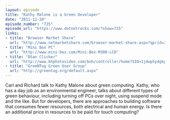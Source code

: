 ```yaml
---
layout: episode
title: "Kathy Malone is a Green Developer"
date: "2011-12-20"
episode_number: "725"
episode_url: "https://www.dotnetrocks.com/?show=725"
links:
- title: "Browser Market Share"
  url: "http://www.netmarketshare.com/browser-market-share.aspx?qprid=2&amp;qpcustomd=0"
- title: "Mini Box PC"
  url: "http://www.mini-box.com/Mini-Box-M300-LCD"
- title: "DSan Clicker"
  url: "http://www.bhphotovideo.com/bnh/controller/home?SID=1j4wp5y4gkpqy&amp;PID=4166869&amp;is=REG&amp;sku=749534&amp;AID=10603278&amp;Q=&amp;O=productlist&amp;A=details"
- title: "GreeNTug Green User Group"
  url: "http://greentug.org/default.aspx"
---
```


Carl and Richard talk to Kathy Malone about green computing. Kathy, who has a day job as an environmental engineer, talks about different types of green behaviour, including turning off PCs over night, using suspend mode and the like. But for developers, there are approaches to building software that consumes fewer resources, both electrical and human energy. Is there an additional price in resources to be paid for touch computing?
